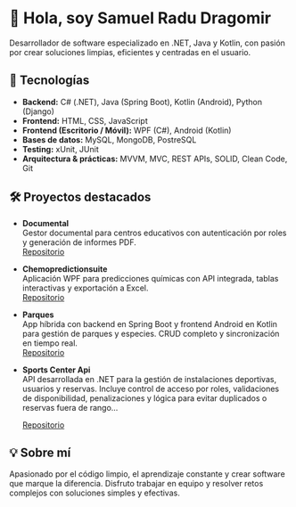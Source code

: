 # 👋 Hola, soy Samuel Radu Dragomir

Desarrollador de software especializado en .NET, Java y Kotlin, con pasión por crear soluciones limpias, eficientes y centradas en el usuario.

## 🚀 Tecnologías

- **Backend:** C# (.NET), Java (Spring Boot), Kotlin (Android), Python (Django)
- **Frontend:** HTML, CSS, JavaScript
- **Frontend (Escritorio / Móvil):** WPF (C#), Android (Kotlin)
- **Bases de datos:** MySQL, MongoDB, PostreSQL  
- **Testing:** xUnit, JUnit 
- **Arquitectura & prácticas:** MVVM, MVC, REST APIs, SOLID, Clean Code, Git

## 🛠 Proyectos destacados

- **Documental**  
  Gestor documental para centros educativos con autenticación por roles y generación de informes PDF.  
  [Repositorio](https://github.com/Nolagplss/ProyectoGestionDocumental)
  
- **Chemopredictionsuite**  
  Aplicación WPF para predicciones químicas con API integrada, tablas interactivas y exportación a Excel.  
  [Repositorio](https://github.com/Nolagplss/ChemoPredictionSuite/)

- **Parques**  
  App híbrida con backend en Spring Boot y frontend Android en Kotlin para gestión de parques y especies. CRUD completo y sincronización en tiempo real.  
  [Repositorio](https://github.com/Nolagplss/ProyectoParquesSpring.git)

- **Sports Center Api**  
  API desarrollada en .NET para la gestión de instalaciones deportivas, usuarios y reservas. Incluye control de acceso por roles, validaciones de disponibilidad, penalizaciones y lógica para evitar duplicados o reservas fuera de rango...
  
  [Repositorio](https://github.com/Nolagplss/ProyectoSports.git)

## 💡 Sobre mí

Apasionado por el código limpio, el aprendizaje constante y crear software que marque la diferencia. Disfruto trabajar en equipo y resolver retos complejos con soluciones simples y efectivas.

